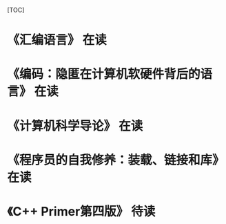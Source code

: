 [TOC]

# 《汇编语言》 在读 
# 《编码：隐匿在计算机软硬件背后的语言》 在读
# 《计算机科学导论》 在读
# 《程序员的自我修养：装载、链接和库》 在读
# 《C++ Primer第四版》 待读